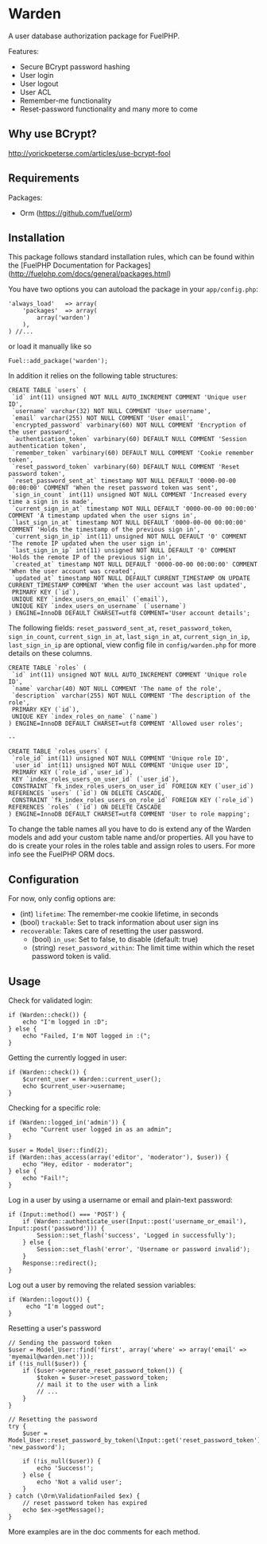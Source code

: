 # Warden

A user database authorization package for FuelPHP.

Features:

+ Secure BCrypt password hashing
+ User login
+ User logout
+ User ACL
+ Remember-me functionality
+ Reset-password functionality
and many more to come

## Why use BCrypt?

http://yorickpeterse.com/articles/use-bcrypt-fool

## Requirements

Packages:

+ Orm (https://github.com/fuel/orm)

## Installation

This package follows standard installation rules, which can be found within the [FuelPHP Documentation for Packages] (http://fuelphp.com/docs/general/packages.html)

You have two options you can autoload the package in your `app/config.php`:

    'always_load'	=> array(
        'packages'	=> array(
            array('warden')
        ),
    ) //...

or load it manually like so

    Fuel::add_package('warden');


In addition it relies on the following table structures:

    CREATE TABLE `users` (
     `id` int(11) unsigned NOT NULL AUTO_INCREMENT COMMENT 'Unique user ID',
     `username` varchar(32) NOT NULL COMMENT 'User username',
     `email` varchar(255) NOT NULL COMMENT 'User email',
     `encrypted_password` varbinary(60) NOT NULL COMMENT 'Encryption of the user password',
     `authentication_token` varbinary(60) DEFAULT NULL COMMENT 'Session authentication token',
     `remember_token` varbinary(60) DEFAULT NULL COMMENT 'Cookie remember token',
     `reset_password_token` varbinary(60) DEFAULT NULL COMMENT 'Reset password token',
     `reset_password_sent_at` timestamp NOT NULL DEFAULT '0000-00-00 00:00:00' COMMENT 'When the reset password token was sent',
     `sign_in_count` int(11) unsigned NOT NULL COMMENT 'Increased every time a sign in is made',
     `current_sign_in_at` timestamp NOT NULL DEFAULT '0000-00-00 00:00:00' COMMENT 'A timestamp updated when the user signs in',
     `last_sign_in_at` timestamp NOT NULL DEFAULT '0000-00-00 00:00:00' COMMENT 'Holds the timestamp of the previous sign in',
     `current_sign_in_ip` int(11) unsigned NOT NULL DEFAULT '0' COMMENT 'The remote IP updated when the user sign in',
     `last_sign_in_ip` int(11) unsigned NOT NULL DEFAULT '0' COMMENT 'Holds the remote IP of the previous sign in',
     `created_at` timestamp NOT NULL DEFAULT '0000-00-00 00:00:00' COMMENT 'When the user account was created',
     `updated_at` timestamp NOT NULL DEFAULT CURRENT_TIMESTAMP ON UPDATE CURRENT_TIMESTAMP COMMENT 'When the user account was last updated',
     PRIMARY KEY (`id`),
     UNIQUE KEY `index_users_on_email` (`email`),
     UNIQUE KEY `index_users_on_username` (`username`)
    ) ENGINE=InnoDB DEFAULT CHARSET=utf8 COMMENT='User account details';

The following fields: `reset_password_sent_at`, `reset_password_token`, `sign_in_count`, `current_sign_in_at`, `last_sign_in_at`, `current_sign_in_ip`, `last_sign_in_ip` are optional, view config file in `config/warden.php` for more details on these columns.


    CREATE TABLE `roles` (
     `id` int(11) unsigned NOT NULL AUTO_INCREMENT COMMENT 'Unique role ID',
     `name` varchar(40) NOT NULL COMMENT 'The name of the role',
     `description` varchar(255) NOT NULL COMMENT 'The description of the role',
     PRIMARY KEY (`id`),
     UNIQUE KEY `index_roles_on_name` (`name`)
    ) ENGINE=InnoDB DEFAULT CHARSET=utf8 COMMENT 'Allowed user roles';

    --

    CREATE TABLE `roles_users` (
     `role_id` int(11) unsigned NOT NULL COMMENT 'Unique role ID',
     `user_id` int(11) unsigned NOT NULL COMMENT 'Unique user ID',
     PRIMARY KEY (`role_id`,`user_id`),
     KEY `index_roles_users_on_user_id` (`user_id`),
     CONSTRAINT `fk_index_roles_users_on_user_id` FOREIGN KEY (`user_id`) REFERENCES `users` (`id`) ON DELETE CASCADE,
     CONSTRAINT `fk_index_roles_users_on_role_id` FOREIGN KEY (`role_id`) REFERENCES `roles` (`id`) ON DELETE CASCADE
    ) ENGINE=InnoDB DEFAULT CHARSET=utf8 COMMENT 'User to role mapping';


To change the table names all you have to do is extend any of the Warden models and add
your custom table name and/or properties. All you have to do is create your roles in the roles table and assign roles to users.
For more info see the FuelPHP ORM docs.

## Configuration
For now, only config options are:

+ (int) `lifetime`: The remember-me cookie lifetime, in seconds
+ (bool) `trackable`: Set to track information about user sign ins
+ `recoverable`: Takes care of resetting the user password.
    + (bool) `in_use`: Set to false, to disable (default: true)
    + (string) `reset_password_within`: The limit time within which the reset password token is valid.

## Usage

Check for validated login:

    if (Warden::check()) {
        echo "I'm logged in :D";
    } else {
        echo "Failed, I'm NOT logged in :(";
    }

Getting the currently logged in user:

    if (Warden::check()) {
        $current_user = Warden::current_user();
        echo $current_user->username;
    }

Checking for a specific role:

    if (Warden::logged_in('admin')) {
        echo "Current user logged in as an admin";
    }

    $user = Model_User::find(2);
    if (Warden::has_access(array('editor', 'moderator'), $user)) {
        echo "Hey, editor - moderator";
    } else {
        echo "Fail!";
    }

Log in a user by using a username or email and plain-text password:

    if (Input::method() === 'POST') {
        if (Warden::authenticate_user(Input::post('username_or_email'), Input::post('password'))) {
            Session::set_flash('success', 'Logged in successfully');
        } else {
            Session::set_flash('error', 'Username or password invalid');
        }
        Response::redirect();
    }

Log out a user by removing the related session variables:

    if (Warden::logout()) {
         echo "I'm logged out";
    }

Resetting a user's password

    // Sending the password token
    $user = Model_User::find('first', array('where' => array('email' => 'myemail@warden.net')));
    if (!is_null($user)) {
        if ($user->generate_reset_password_token()) {
            $token = $user->reset_password_token;
            // mail it to the user with a link
            // ...
        }
    }

    // Resetting the password
    try {
        $user = Model_User::reset_password_by_token(\Input::get('reset_password_token'), 'new_password');

        if (!is_null($user)) {
            echo 'Success!';
        } else {
            echo 'Not a valid user';
        }
    } catch (\Orm\ValidationFailed $ex) {
        // reset password token has expired
        echo $ex->getMessage();
    }


More examples are in the doc comments for each method.